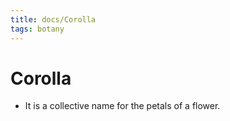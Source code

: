 ```yaml
---
title: docs/Corolla
tags: botany
---
```


# Corolla
- It is a collective name for the petals of a flower.